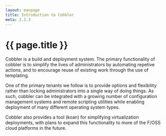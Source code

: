 ```yaml
---
layout: manpage
title: Introduction to Cobbler
meta: 2.2.3
---
```

# {{ page.title }}

Cobbler is a build and deployment system. The primary functionality of cobbler is to simplify the lives of administrators by automating repetive actions, and to encourage reuse of existing work through the use of templating.

One of the primary tenants we follow is to provide options and flexibility rather than locking administrators into a single way of doing things. As such, cobbler can be integrated with a growing number of configuration management systems and remote scripting utilities while enabling deployment of many different operating system types.

Cobbler also provides a tool (koan) for simplifying virtualization deployments, with plans to expand this functionality to more of the F/OSS cloud platforms in the future.
